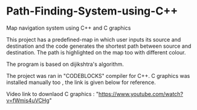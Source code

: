 # Path-Finding-System-using-C++

Map navigation system using C++ and C graphics

This project has a predefined-map in which user inputs its source and destination and the code generates the shortest path between source and destination. The path is highlighted on the map too with different colour.

The program is based on dijikshtra's algorithm.

The project was ran in "CODEBLOCKS" compiler for C++. C graphics was installed manually too , the link is given below for reference.

Video link to downlaod C graphics : "https://www.youtube.com/watch?v=fWmis4uVCHg"
